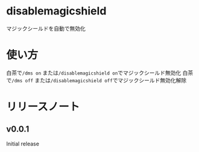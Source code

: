 # disablemagicshield
マジックシールドを自動で無効化
# 使い方
白茶で`/dms on` または`/disablemagicshield on`でマジックシールド無効化
白茶で`/dms off` または`/disablemagicshield off`でマジックシールド無効化解除

# リリースノート

## v0.0.1
Initial release
